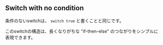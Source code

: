 ## Switch with no condition

条件のないswitchは、 `switch true` と書くことと同じです。

このswitchの構造は、長くなりがちな "if-then-else" のつながりをシンプルに表現できます。